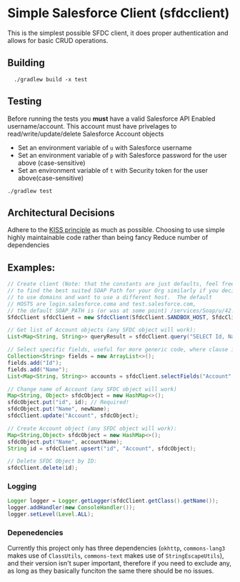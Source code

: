 # Simple Salesforce Client (sfdcclient)
This is the simplest possible SFDC client, it does proper authentication and allows for basic CRUD operations.

## Building
```
  ./gradlew build -x test
```

## Testing
Before running the tests you **must** have a valid Salesforce API Enabled username/account.
This account must have privelages to read/write/update/delete Salesforce Account objects

- Set an environment variable of `u` with Salesforce username
- Set an environment variable of `p` with Salesforce password for the user above (case-sensitive)
- Set an environment variable of `t` with Security token for the user above(case-sensitive)

```
./gradlew test
```

## Architectural Decisions
Adhere to the [KISS principle](https://en.wikipedia.org/wiki/KISS_principle) as much as possible.
Choosing to use simple highly maintainable code rather than being fancy
Reduce number of dependencies

## Examples:

```java
// Create client (Note: that the constants are just defaults, feel free
// to find the best suited SOAP Path for your Org similarly if you decide
// to use domains and want to use a different host.  The default
// HOSTS are login.salesforce.coma and test.salesforce.com,
// the default SOAP_PATH is (or was at some point) /services/Soap/u/42.0)
SfdcClient sfdcClient = new SfdcClient(SfdcClient.SANDBOX_HOST, SfdcClient.SOAP_PATH, salesForceUsername, salesForcePassword, salesForceSecurityToken);

// Get list of Account objects (any SFDC object will work):
List<Map<String, String>> queryResult = sfdcClient.query("SELECT Id, Name FROM Account");

// Select specific fields, useful for more generic code, where clause is required here. ID should be escaped!
Collection<String> fields = new ArrayList<>();
fields.add("Id");
fields.add("Name");
List<Map<String, String>> accounts = sfdcClient.selectFields("Account", fields, "Id = '" + id + "'");

// Change name of Account (any SFDC object will work)
Map<String, Object> sfdcObject = new HashMap<>();
sfdcObject.put("id", id); // Required!
sfdcObject.put("Name", newName);
sfdcClient.update("Account", sfdcObject);

// Create Account object (any SFDC object will work):
Map<String,Object> sfdcObject = new HashMap<>();
sfdcObject.put("Name", accountName);
String id = sfdcClient.upsert("id", "Account", sfdcObject);

// Delete SFDC Object by ID:
sfdcClient.delete(id);
```

### Logging

```java
Logger logger = Logger.getLogger(sfdcClient.getClass().getName());
logger.addHandler(new ConsoleHandler());
logger.setLevel(Level.ALL);
```

### Depenedencies
Currently this project only has three dependencies (`okhttp`, `commons-lang3`
makes use of `ClassUtils`, `commons-text` makes use of `StringEscapeUtils`),
and their version isn't super important, therefore if you need to exclude any,
as long as they basically funciton the same there should be no issues.
